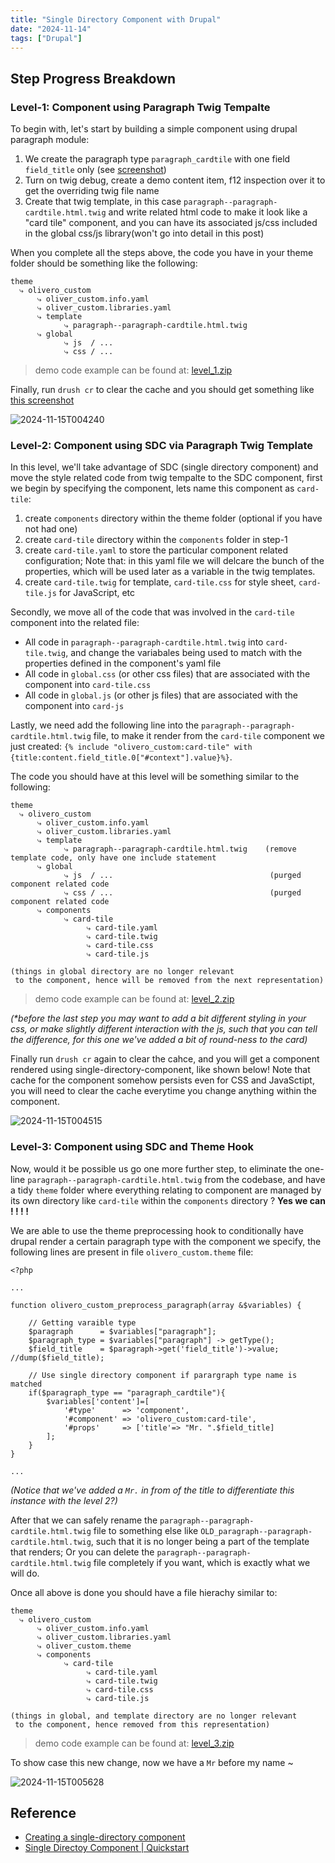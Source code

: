 ```yaml
---
title: "Single Directory Component with Drupal"
date: "2024-11-14"
tags: ["Drupal"]
---
```






## Step Progress Breakdown

### Level-1: Component using Paragraph Twig Tempalte

To begin with, let's start by building a simple component using drupal paragraph module:

1.   We create the paragraph type `paragraph_cardtile` with one field `field_title` only (see [screenshot](2024-11-14T235657.png))
2.   Turn on twig debug, create a demo content item, f12 inspection over it to get the overriding twig file name
3.   Create that twig template, in this case `paragraph--paragraph-cardtile.html.twig` and write related html code to make it look like a "card tile" component, and you can have its associated js/css included in the global css/js library(won't go into detail in this post)

When you complete all the steps above, the code you have in your theme folder should be something like the following:

```
theme
  ⤷ olivero_custom
      ⤷ oliver_custom.info.yaml
      ⤷ oliver_custom.libraries.yaml
      ⤷ template
            ⤷ paragraph--paragraph-cardtile.html.twig
      ⤷ global
    	    ⤷ js  / ...
            ⤷ css / ...
```

>   demo code example can be found at: [level_1.zip](level_1.zip)

Finally, run `drush cr` to clear the cache and you should get something like [this screenshot](2024-11-15T000355.png)

![2024-11-15T004240](2024-11-15T004240.png)



### Level-2: Component using SDC via Paragraph Twig Template

In this level, we'll take advantage of SDC (single directory component) and move the style related code from twig tempalte to the SDC component, first we begin by specifying the component, lets name this component as `card-tile`:

1.   create `components` directory within the theme folder (optional if you have not had one)
2.   create `card-tile` directory within the `components` folder in step-1
3.   create `card-tile.yaml` to store the particular component related configuration; Note that: in this yaml file we will delcare the bunch of the properties, which will be used later as a variable in the twig templates.
4.   create `card-tile.twig` for template, `card-tile.css` for style sheet, `card-tile.js` for JavaScript, etc

Secondly, we move all of the code that was involved in the `card-tile` component into the related file:

-   All code in `paragraph--paragraph-cardtile.html.twig` into `card-tile.twig`, and change the variabales being used to match with the properties defined in the component's yaml file
-   All code in `global.css` (or other css files) that are associated with the component into `card-tile.css`
-   All code in `global.js` (or other js files) that are associated with the component into `card-js`

Lastly, we need add the following line into the `paragraph--paragraph-cardtile.html.twig` file, to make it render from the `card-tile` component we just created: `{% include "olivero_custom:card-tile" with {title:content.field_title.0["#context"].value}%}`.

The code you should have at this level will be something similar to the following:

```
theme
  ⤷ olivero_custom
      ⤷ oliver_custom.info.yaml
      ⤷ oliver_custom.libraries.yaml
      ⤷ template
            ⤷ paragraph--paragraph-cardtile.html.twig    (remove template code, only have one include statement
      ⤷ global
    	    ⤷ js  / ...                                   (purged component related code
            ⤷ css / ...                                   (purged component related code
      ⤷ components
      	    ⤷ card-tile
      	         ⤷ card-tile.yaml
      	         ⤷ card-tile.twig
      	         ⤷ card-tile.css
      	         ⤷ card-tile.js

(things in global directory are no longer relevant
 to the component, hence will be removed from the next representation)
```

>   demo code example can be found at:  [level_2.zip](level_2.zip)

*(\*before the last step you may want to add a bit different styling in your css, or make slightly different interaction with the js, such that you can tell the difference, for this one we've added a bit of round-ness to the card)*

Finally run `drush cr` again to clear the cahce, and you will get a component rendered using single-directory-component, like shown below! Note that cache for the component somehow persists even for CSS and JavaSctipt, you will need to clear the cache everytime you change anything within the component.

![2024-11-15T004515](2024-11-15T004515.png)



### Level-3: Component using SDC and Theme Hook

Now, would it be possible us go one more further step, to eliminate the one-line `paragraph--paragraph-cardtile.html.twig` from the codebase, and have a tidy `theme` folder where everything relating to component are managed by its own directory like `card-tile` within the `components` directory ? **Yes we can ! ! ! !**

We are able to use the theme preprocessing hook to conditionally have drupal render a certain paragraph type with the component we specify, the following lines are present in file `olivero_custom.theme` file:

```
<?php

...

function olivero_custom_preprocess_paragraph(array &$variables) {

    // Getting varaible type
    $paragraph      = $variables["paragraph"];
    $paragraph_type = $variables["paragraph"] -> getType();
    $field_title    = $paragraph->get('field_title')->value; //dump($field_title);

    // Use single directory component if parargraph type name is matched
    if($paragraph_type == "paragraph_cardtile"){
        $variables['content']=[
            '#type'      => 'component',
            '#component' => 'olivero_custom:card-tile',
            '#props'     => ['title'=> "Mr. ".$field_title]
        ];
    }
}

...

```

*(Notice that we've added a `Mr.` in from of the title to differentiate this instance with the level 2?)*

After that we can safely rename the `paragraph--paragraph-cardtile.html.twig` file to something else like `OLD_paragraph--paragraph-cardtile.html.twig`, such that it is no longer being a part of the template that renders; Or you can delete the `paragraph--paragraph-cardtile.html.twig` file completely if you want, which is exactly what we will do.

Once all above is done you should have a file hierachy similar to:

```
theme
  ⤷ olivero_custom
      ⤷ oliver_custom.info.yaml
      ⤷ oliver_custom.libraries.yaml
      ⤷ oliver_custom.theme
      ⤷ components
      	    ⤷ card-tile
      	         ⤷ card-tile.yaml
      	         ⤷ card-tile.twig
      	         ⤷ card-tile.css
      	         ⤷ card-tile.js

(things in global, and template directory are no longer relevant
 to the component, hence removed from this representation)
```

>   demo code example can be found at:  [level_3.zip](level_3.zip)

To show case this new change, now we have a `Mr` before my name ~

![2024-11-15T005628](2024-11-15T005628.png)







## Reference
- [Creating a single-directory component](https://www.drupal.org/docs/develop/theming-drupal/using-single-directory-components/creating-a-single-directory-component)
- [Single Directoy Component | Quickstart](https://www.drupal.org/docs/develop/theming-drupal/using-single-directory-components/quickstart#:~:text=Drupal's%20Single%2DDirectory%20Components%20consist,they%20are%20important%20for%20Drupal.)

